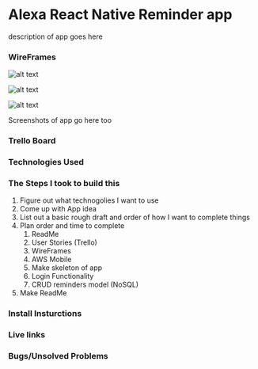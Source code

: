 # Alexa React Native Reminder app

description of app goes here

### WireFrames

![alt text](https://github.com/chadkeeven/alexa-mobile-reminder-app/master/wireFrames/home_page.png "Home Page")

![alt text](https://github.com/chadkeeven/alexa-mobile-reminder-app/master/wireFrames/settings.png "Settings Page")

![alt text](https://github.com/chadkeeven/alexa-mobile-reminder-app/master/wireFrames/sugnup.png "Signup Page")

Screenshots of app go here too

### Trello Board 

### Technologies Used

### The Steps I took to build this 

1. Figure out what technogolies I want to use
2. Come up with App idea
3. List out a basic rough draft and order of how I want to complete things
4. Plan order and time to complete
	1. ReadMe
	2. User Stories (Trello)
	3. WireFrames
	4. AWS Mobile
	5. Make skeleton of app
	6. Login Functionality
	7. CRUD reminders model (NoSQL)
5. Make ReadMe

### Install Insturctions

### Live links

### Bugs/Unsolved Problems



